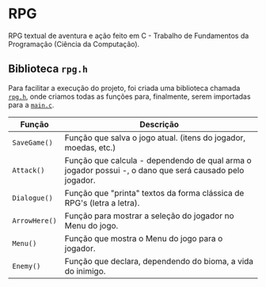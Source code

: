 # RPG
RPG textual de aventura e ação feito em C - Trabalho de Fundamentos da Programação (Ciência da Computação).


## Biblioteca `rpg.h`
Para facilitar a execução do projeto, foi criada uma biblioteca chamada [`rpg.h`](https://github.com/luisgbr1el/RPG-c/blob/main/include/rpg.h), onde criamos todas as funções para, finalmente, serem importadas para a [`main.c`](https://github.com/luisgbr1el/RPG-c/blob/main/main.c).

|Função|Descrição|
|-|-|
|`SaveGame()`|Função que salva o jogo atual. (itens do jogador, moedas, etc.)|
|`Attack()`|Função que calcula - dependendo de qual arma o jogador possui -, o dano que será causado pelo jogador.|
|`Dialogue()`|Função que "printa" textos da forma clássica de RPG's (letra a letra).|
|`ArrowHere()`|Função para mostrar a seleção do jogador no Menu do jogo.|
|`Menu()`|Função que mostra o Menu do jogo para o jogador.|
|`Enemy()`|Função que declara, dependendo do bioma, a vida do inimigo.|


